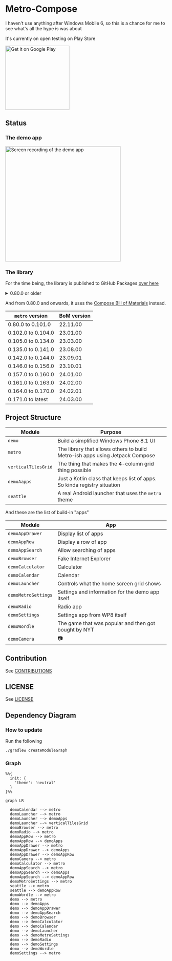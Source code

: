 # Metro-Compose

I haven't use anything after Windows Mobile 6, so this is a chance for me to see what's all the
hype ~~is~~ was about

It's currently on open testing on Play Store

<a href='https://play.google.com/store/apps/details?id=com.louis993546.metro.demo&pcampaignid=pcampaignidMKT-Other-global-all-co-prtnr-py-PartBadge-Mar2515-1'><img alt='Get it on Google Play' src='https://play.google.com/intl/en_us/badges/static/images/badges/en_badge_web_generic.png' width="200"/></a>

## Status

### The demo app

<img src="/metro-demo.gif" width="360" alt="Screen recording of the demo app"/>

### The library

For the time being, the library is published to GitHub Packages
[over here](https://github.com/louis993546/Metro-Compose/packages/896987)

<details>
<summary>0.80.0 or older</summary>

| `metro` version  | Compose version |
|------------------|-----------------|
| 0.10.0 to 0.12.0 | 1.0.0-rc01      |
| 0.13.0 to 0.25.0 | 1.0.0-rc02      |
| 0.26.0 to 0.49.0 | 1.1.1           |
| 0.50.0 to 0.52.0 | 1.2.0-beta02    |
| 0.53.0           | 1.2.0-rc01      |
| 0.54.0 to 0.66.0 | 1.2.0-rc02      |
| 0.67.0 to 0.69.0 | 1.3.0-beta01    |
| 0.70.0 to 0.73.0 | 1.3.0-beta03    |
| 0.74.0 to 0.79.0 | 1.3.0-rc01      |

</details>

And from 0.80.0 and onwards, it uses the [Compose Bill of Materials](https://developer.android.com/jetpack/compose/setup#bom-version-mapping) instead.

| `metro` version    | BoM version |
|--------------------|-------------|
| 0.80.0 to 0.101.0  | 22.11.00    |
| 0.102.0 to 0.104.0 | 23.01.00    |
| 0.105.0 to 0.134.0 | 23.03.00    |
| 0.135.0 to 0.141.0 | 23.08.00    |
| 0.142.0 to 0.144.0 | 23.09.01    |
| 0.146.0 to 0.156.0 | 23.10.01    |
| 0.157.0 to 0.160.0 | 24.01.00    |
| 0.161.0 to 0.163.0 | 24.02.00    |
| 0.164.0 to 0.170.0 | 24.02.01    |
| 0.171.0 to latest  | 24.03.00    |


## Project Structure

| Module              | Purpose                                                                      |
|---------------------|------------------------------------------------------------------------------|
| `demo`              | Build a simplified Windows Phone 8.1 UI                                      |
| `metro`             | The library that allows others to build Metro-ish apps using Jetpack Compose |
| `verticalTilesGrid` | The thing that makes the 4-column grid thing possible                        |
| `demoAapps`         | Just a Kotlin class that keeps list of apps. So kinda registry situation     |
| `seattle`           | A real Android launcher that uses the `metro` theme                          |

And these are the list of build-in "apps"

| Module              | App                                                  |
|---------------------|------------------------------------------------------|
| `demoAppDrawer`     | Display list of apps                                 |
| `demoAppRow`        | Display a row of app                                 |
| `demoAppSearch`     | Allow searching of apps                              |
| `demoBrowser`       | Fake Internet Explorer                               |
| `demoCalculator`    | Calculator                                           |
| `demoCalendar`      | Calendar                                             |
| `demoLauncher`      | Controls what the home screen grid shows             |
| `demoMetroSettings` | Settings and information for the demo app itself     |
| `demoRadio`         | Radio app                                            |
| `demoSettings`      | Settings app from WP8 itself                         |
| `demoWordle`        | The game that was popular and then got bought by NYT |
| `demoCamera`        | 📷                                                   |

## Contribution

See [CONTRIBUTIONS](CONTRIBUTIONS.md)

## LICENSE

See [LICENSE](LICENSE)

## Dependency Diagram

### How to update

Run the following

```shell
./gradlew createModuleGraph
```

### Graph

```mermaid
%%{
  init: {
    'theme': 'neutral'
  }
}%%

graph LR

  demoCalendar --> metro
  demoLauncher --> metro
  demoLauncher --> demoApps
  demoLauncher --> verticalTilesGrid
  demoBrowser --> metro
  demoRadio --> metro
  demoAppRow --> metro
  demoAppRow --> demoApps
  demoAppDrawer --> metro
  demoAppDrawer --> demoApps
  demoAppDrawer --> demoAppRow
  demoCamera --> metro
  demoCalculator --> metro
  demoAppSearch --> metro
  demoAppSearch --> demoApps
  demoAppSearch --> demoAppRow
  demoMetroSettings --> metro
  seattle --> metro
  seattle --> demoAppRow
  demoWordle --> metro
  demo --> metro
  demo --> demoApps
  demo --> demoAppDrawer
  demo --> demoAppSearch
  demo --> demoBrowser
  demo --> demoCalculator
  demo --> demoCalendar
  demo --> demoLauncher
  demo --> demoMetroSettings
  demo --> demoRadio
  demo --> demoSettings
  demo --> demoWordle
  demoSettings --> metro
```